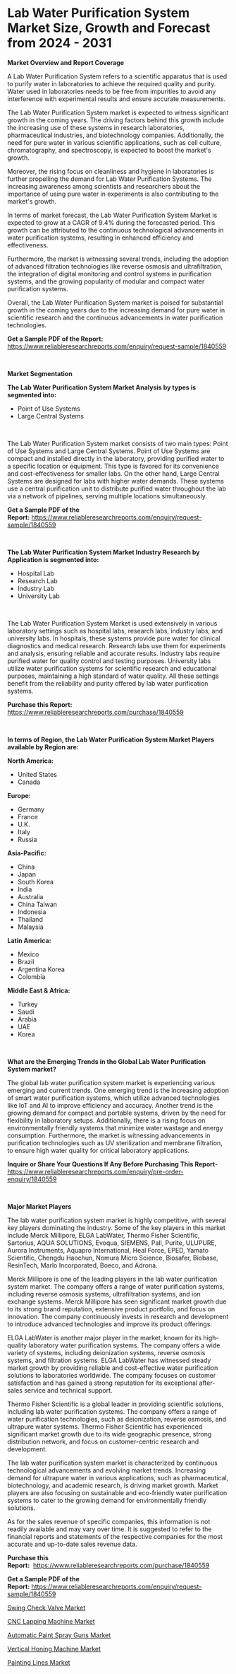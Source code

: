 <p><h1>Lab Water Purification System Market Size, Growth and Forecast from 2024 - 2031</h1></p><p><strong>Market Overview and Report Coverage</strong></p>
<p><p>A Lab Water Purification System refers to a scientific apparatus that is used to purify water in laboratories to achieve the required quality and purity. Water used in laboratories needs to be free from impurities to avoid any interference with experimental results and ensure accurate measurements.</p><p>The Lab Water Purification System market is expected to witness significant growth in the coming years. The driving factors behind this growth include the increasing use of these systems in research laboratories, pharmaceutical industries, and biotechnology companies. Additionally, the need for pure water in various scientific applications, such as cell culture, chromatography, and spectroscopy, is expected to boost the market's growth.</p><p>Moreover, the rising focus on cleanliness and hygiene in laboratories is further propelling the demand for Lab Water Purification Systems. The increasing awareness among scientists and researchers about the importance of using pure water in experiments is also contributing to the market's growth.</p><p>In terms of market forecast, the Lab Water Purification System Market is expected to grow at a CAGR of 9.4% during the forecasted period. This growth can be attributed to the continuous technological advancements in water purification systems, resulting in enhanced efficiency and effectiveness.</p><p>Furthermore, the market is witnessing several trends, including the adoption of advanced filtration technologies like reverse osmosis and ultrafiltration, the integration of digital monitoring and control systems in purification systems, and the growing popularity of modular and compact water purification systems.</p><p>Overall, the Lab Water Purification System market is poised for substantial growth in the coming years due to the increasing demand for pure water in scientific research and the continuous advancements in water purification technologies.</p></p>
<p><strong>Get a Sample PDF of the Report:</strong> <a href="https://www.reliableresearchreports.com/enquiry/request-sample/1840559">https://www.reliableresearchreports.com/enquiry/request-sample/1840559</a></p>
<p>&nbsp;</p>
<p><strong>Market Segmentation</strong></p>
<p><strong>The Lab Water Purification System Market Analysis by types is segmented into:</strong></p>
<p><ul><li>Point of Use Systems</li><li>Large Central Systems</li></ul></p>
<p>&nbsp;</p>
<p><p>The Lab Water Purification System market consists of two main types: Point of Use Systems and Large Central Systems. Point of Use Systems are compact and installed directly in the laboratory, providing purified water to a specific location or equipment. This type is favored for its convenience and cost-effectiveness for smaller labs. On the other hand, Large Central Systems are designed for labs with higher water demands. These systems use a central purification unit to distribute purified water throughout the lab via a network of pipelines, serving multiple locations simultaneously.</p></p>
<p><strong>Get a Sample PDF of the Report:</strong>&nbsp;<a href="https://www.reliableresearchreports.com/enquiry/request-sample/1840559">https://www.reliableresearchreports.com/enquiry/request-sample/1840559</a></p>
<p>&nbsp;</p>
<p><strong>The Lab Water Purification System Market Industry Research by Application is segmented into:</strong></p>
<p><ul><li>Hospital Lab</li><li>Research Lab</li><li>Industry Lab</li><li>University Lab</li></ul></p>
<p>&nbsp;</p>
<p><p>The Lab Water Purification System Market is used extensively in various laboratory settings such as hospital labs, research labs, industry labs, and university labs. In hospitals, these systems provide pure water for clinical diagnostics and medical research. Research labs use them for experiments and analysis, ensuring reliable and accurate results. Industry labs require purified water for quality control and testing purposes. University labs utilize water purification systems for scientific research and educational purposes, maintaining a high standard of water quality. All these settings benefit from the reliability and purity offered by lab water purification systems.</p></p>
<p><strong>Purchase this Report:</strong>&nbsp; <a href="https://www.reliableresearchreports.com/purchase/1840559">https://www.reliableresearchreports.com/purchase/1840559</a></p>
<p>&nbsp;</p>
<p><strong>In terms of Region, the Lab Water Purification System Market Players available by Region are:</strong></p>
<p>
    <p> <strong> North America: </strong>
        <ul>
            <li>United States</li>
            <li>Canada</li>
        </ul>
        </p> 
    <p> <strong> Europe: </strong>
        <ul>
            <li>Germany</li>
            <li>France</li>
            <li>U.K.</li>
            <li>Italy</li>
            <li>Russia</li>
        </ul>
        </p> 
    <p> <strong> Asia-Pacific: </strong>
        <ul>
            <li>China</li>
            <li>Japan</li>
            <li>South Korea</li>
            <li>India</li>
            <li>Australia</li>
            <li>China Taiwan</li>
            <li>Indonesia</li>
            <li>Thailand</li>
            <li>Malaysia</li>
        </ul>
        </p> 
    <p> <strong> Latin America: </strong>
        <ul>
            <li>Mexico</li>
            <li>Brazil</li>
            <li>Argentina Korea</li>
            <li>Colombia</li>
        </ul>
        </p> 
    <p> <strong> Middle East & Africa: </strong>
        <ul>
            <li>Turkey</li>
            <li>Saudi</li>
            <li>Arabia</li>
            <li>UAE</li>
            <li>Korea</li>
        </ul>
    </p>
    </p>
<p>&nbsp;</p>
<p><strong>What are the Emerging Trends in the Global Lab Water Purification System market?</strong></p>
<p><p>The global lab water purification system market is experiencing various emerging and current trends. One emerging trend is the increasing adoption of smart water purification systems, which utilize advanced technologies like IoT and AI to improve efficiency and accuracy. Another trend is the growing demand for compact and portable systems, driven by the need for flexibility in laboratory setups. Additionally, there is a rising focus on environmentally friendly systems that minimize water wastage and energy consumption. Furthermore, the market is witnessing advancements in purification technologies such as UV sterilization and membrane filtration, to ensure high water quality for critical laboratory applications.</p></p>
<p><strong>Inquire or Share Your Questions If Any Before Purchasing This Report</strong>- <a href="https://www.reliableresearchreports.com/enquiry/pre-order-enquiry/1840559">https://www.reliableresearchreports.com/enquiry/pre-order-enquiry/1840559</a></p>
<p>&nbsp;</p>
<p><strong>Major Market Players</strong></p>
<p><p>The lab water purification system market is highly competitive, with several key players dominating the industry. Some of the key players in this market include Merck Millipore, ELGA LabWater, Thermo Fisher Scientific, Sartorius, AQUA SOLUTIONS, Evoqua, SIEMENS, Pall, Purite, ULUPURE, Aurora Instruments, Aquapro International, Heal Force, EPED, Yamato Scientific, Chengdu Haochun, Nomura Micro Science, Biosafer, Biobase, ResinTech, Marlo Incorporated, Boeco, and Adrona.</p><p>Merck Millipore is one of the leading players in the lab water purification system market. The company offers a range of water purification systems, including reverse osmosis systems, ultrafiltration systems, and ion exchange systems. Merck Millipore has seen significant market growth due to its strong brand reputation, extensive product portfolio, and focus on innovation. The company continuously invests in research and development to introduce advanced technologies and improve its product offerings.</p><p>ELGA LabWater is another major player in the market, known for its high-quality laboratory water purification systems. The company offers a wide variety of systems, including deionization systems, reverse osmosis systems, and filtration systems. ELGA LabWater has witnessed steady market growth by providing reliable and cost-effective water purification solutions to laboratories worldwide. The company focuses on customer satisfaction and has gained a strong reputation for its exceptional after-sales service and technical support.</p><p>Thermo Fisher Scientific is a global leader in providing scientific solutions, including lab water purification systems. The company offers a range of water purification technologies, such as deionization, reverse osmosis, and ultrapure water systems. Thermo Fisher Scientific has experienced significant market growth due to its wide geographic presence, strong distribution network, and focus on customer-centric research and development.</p><p>The lab water purification system market is characterized by continuous technological advancements and evolving market trends. Increasing demand for ultrapure water in various applications, such as pharmaceutical, biotechnology, and academic research, is driving market growth. Market players are also focusing on sustainable and eco-friendly water purification systems to cater to the growing demand for environmentally friendly solutions.</p><p>As for the sales revenue of specific companies, this information is not readily available and may vary over time. It is suggested to refer to the financial reports and statements of the respective companies for the most accurate and up-to-date sales revenue data.</p></p>
<p><strong>Purchase this Report:</strong>&nbsp;&nbsp;<a href="https://www.reliableresearchreports.com/purchase/1840559">https://www.reliableresearchreports.com/purchase/1840559</a></p>
<p></p>
<p><strong>Get a Sample PDF of the Report:</strong>&nbsp;<a href="https://www.reliableresearchreports.com/enquiry/request-sample/1840559">https://www.reliableresearchreports.com/enquiry/request-sample/1840559</a></p>
<p><p><a href="https://github.com/mabutironaldo/Market-Research-Report-List-2/blob/main/swing-check-valve-market.md">Swing Check Valve Market</a></p><p><a href="https://github.com/lbird53714/Market-Research-Report-List-2/blob/main/cnc-lapping-machine-market.md">CNC Lapping Machine Market</a></p><p><a href="https://github.com/castoriffic/Market-Research-Report-List-2/blob/main/automatic-paint-spray-guns-market.md">Automatic Paint Spray Guns Market</a></p><p><a href="https://github.com/pizolina/Market-Research-Report-List-2/blob/main/vertical-honing-machine-market.md">Vertical Honing Machine Market</a></p><p><a href="https://github.com/sofayahoo2023/Market-Research-Report-List-2/blob/main/painting-lines-market.md">Painting Lines Market</a></p></p>